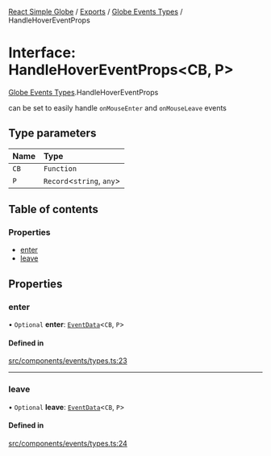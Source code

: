 [React Simple Globe](../README.md) / [Exports](../modules.md) / [Globe Events Types](../modules/Globe_Events_Types.md) / HandleHoverEventProps

# Interface: HandleHoverEventProps<CB, P\>

[Globe Events Types](../modules/Globe_Events_Types.md).HandleHoverEventProps

can be set to easily handle `onMouseEnter` and `onMouseLeave` events

## Type parameters

| Name | Type |
| :------ | :------ |
| `CB` | `Function` |
| `P` | `Record`<`string`, `any`\> |

## Table of contents

### Properties

- [enter](Globe_Events_Types.HandleHoverEventProps.md#enter)
- [leave](Globe_Events_Types.HandleHoverEventProps.md#leave)

## Properties

### enter

• `Optional` **enter**: [`EventData`](Globe_Events_Types.EventData.md)<`CB`, `P`\>

#### Defined in

[src/components/events/types.ts:23](https://github.com/Gaushao/d3-react-globe/blob/d269768/src/components/events/types.ts#L23)

___

### leave

• `Optional` **leave**: [`EventData`](Globe_Events_Types.EventData.md)<`CB`, `P`\>

#### Defined in

[src/components/events/types.ts:24](https://github.com/Gaushao/d3-react-globe/blob/d269768/src/components/events/types.ts#L24)
